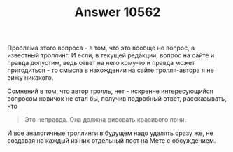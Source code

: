 ﻿---
title: "Answer 10562"
se.owner.user_id: 178779
se.owner.display_name: "Pavel Mayorov"
se.owner.link: "https://ru.meta.stackoverflow.com/users/178779/pavel-mayorov"
se.answer_id: 10562
se.question_id: 10560
se.post_type: answer
se.score: 27
se.is_accepted: False
---
<p>Проблема этого вопроса - в том, что это вообще не вопрос, а известный троллинг. И если, в текущей редакции, вопрос на сайте и правда допустим, ведь ответ на него кому-то и правда может пригодиться - то смысла в нахождении на сайте тролля-автора я не вижу никакого.</p>
<p>Сомнений в том, что автор тролль, нет - искренне интересующийся вопросом новичок не стал бы, получив подробный ответ, рассказывать, что</p>
<blockquote>
<p>Это неправда. Она должна рисовать красивого пони.</p>
</blockquote>
<p>И все аналогичные троллинги в будущем надо удалять сразу же, не создавая на каждый из них отдельный пост на Мете с обсуждением.</p>
